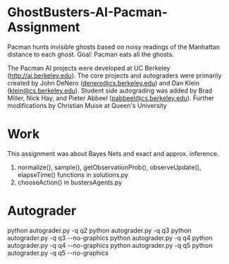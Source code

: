 # GhostBusters-AI-Pacman-Assignment
Pacman hunts invisible ghosts based on noisy readings of the Manhattan distance to each ghost. Goal: Pacman eats all the ghosts.

The Pacman AI projects were developed at UC Berkeley (http://ai.berkeley.edu).
The core projects and autograders were primarily created by John DeNero
(denero@cs.berkeley.edu) and Dan Klein (klein@cs.berkeley.edu). Student side autograding
was added by Brad Miller, Nick Hay, and Pieter Abbeel (pabbeel@cs.berkeley.edu).
Further modifications by Christian Muise at Queen's University

# Work
This assignment was about Bayes Nets and exact and approx. inference.
1. normalize(), sample(), getObservationProb(), observeUpdate(), elapseTime() functions in solutions.py
2. chooseAction() in bustersAgents.py

# Autograder
python autograder.py -q q2
python autograder.py -q q3
python autograder.py -q q3 --no-graphics
python autograder.py -q q4
python autograder.py -q q4 --no-graphics
python autograder.py -q q5
python autograder.py -q q5 --no-graphics
